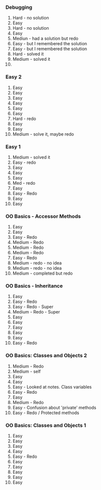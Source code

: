 ### Debugging

1. Hard - no solution
2. Easy
3. Hard - no solution
4. Easy
5. Mediun - had a solution but redo
6. Easy - but I remembered the solution
7. Easy - but I remembered the solution
8. Hard - solved it
9. Medium - solved it
10.

### Easy 2

1. Easy
2. Easy
3. Easy
4. Easy
5. Easy
6. Easy
7. Hard - redo
8. Easy
9. Easy
10. Medium - solve it, maybe redo

### Easy 1

1. Medium - solved it
2. Easy - redo
3. Easy
4. Easy
5. Easy
6. Med - redo
7. Easy
8. Easy - Redo
9. Easy
10. Easy

### OO Basics - Accessor Methods

1. Easy  
2. Easy
3. Easy - Redo
4. Medium - Redo
5. Medium - Redo
6. Medium - Redo
7. Easy - Redo
8. Medium - redo - no idea
9. Medium - redo - no idea
10. Medium - completed but redo

### OO Basics - Inheritance

1. Easy
2. Easy - Redo
3. Easy - Redo - Super
4. Medium - Redo - Super
5. Easy
6. Easy
7. Easy
8. Easy
9. Easy
10. Easy - Redo

### OO Basics: Classes and Objects 2

1. Medium - Redo
2. Medium - self
3. Easy
4. Easy
5. Easy - Looked at notes. Class variables
6. Easy - Redo
7. Easy
8. Medium - Redo
9. Easy - Confusion about 'private' methods
10. Easy - Redo / Protected methods

### OO Basics: Classes and Objects 1

1. Easy
2. Easy
3. Easy
4. Easy
5. Easy - Redo
6. Easy
7. Easy
8. Easy
9. Easy
10. Easy

